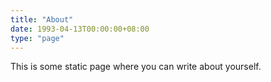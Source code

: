 ```yaml
---
title: "About"
date: 1993-04-13T00:00:00+08:00
type: "page"
---
```


This is some static page where you can write about yourself.
